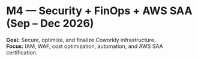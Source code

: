 # M4 — Security + FinOps + AWS SAA (Sep – Dec 2026)

**Goal:** Secure, optimize, and finalize Coworkly infrastructure.  
**Focus:** IAM, WAF, cost optimization, automation, and AWS SAA certification.
